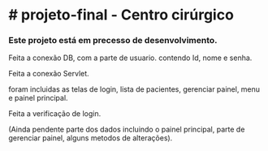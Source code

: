 <h1># projeto-final - Centro cirúrgico</h1>

<h3>Este projeto está em precesso de desenvolvimento.</h3>

<p>Feita a conexão DB, com a parte de usuario. contendo Id, nome e senha.</p>
<p>Feita a conexão Servlet.</p>
<p>foram incluidas as telas de login, lista de pacientes, gerenciar painel, menu e painel principal.</p>
<p>Feita a verificação de login.</p>

(Ainda pendente parte dos dados incluindo o painel principal, parte de gerenciar painel, alguns metodos de alterações).
